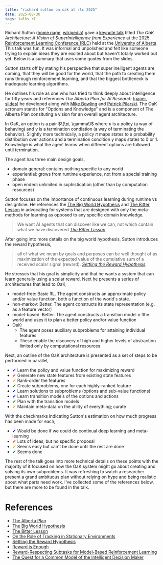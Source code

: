 ```yaml
---
title: "richard sutton on oak at rlc 2025"
date: 2025-08-30
tags: talks rl
---
```


Richard Sutton ([home page](http://incompleteideas.net/), [wikipedia](https://en.wikipedia.org/wiki/Richard_S._Sutton))
gave a [keynote talk](https://www.youtube.com/watch?v=dEweRR7tQqg) 
titled *The OaK Architecture: A Vision of SuperIntelligence from Experience*
at the 2025 [Reinforcement Learning Conference (RLC)](https://rl-conference.cc/index.html)
held at the [University of Alberta](https://www.ualberta.ca/en/science/about-us/facilities/index.html).
This talk was fun. 
It was informal and unpolished and felt like someone trying to explain ideas they are excited about but haven't totally worked out yet. Below is a summary that uses some quotes from the slides.

Sutton starts off by stating his perspective that super inelligent agents are coming, 
that they will be good for the world, 
that the path to creating them runs through reinforcement learning,
and that the biggest bottleneck is inadequate learning algorithms.

He outlines his role as one who has tried to think deeply about intelligence for fifty years
and references *The Alberta Plan for AI Research* 
([paper](https://arxiv.org/abs/2208.11173), [slides](http://www.incompleteideas.net/Talks/AlbertaPlan.pdf))
he developed along with 
[Mike Bowling](https://webdocs.cs.ualberta.ca/~bowling/) and 
[Patrick Pilarski](https://sites.ualberta.ca/~pilarski/).
The OaK acronum stands for "Options and Knowledge" and is a component of The Alberta Plan 
consituting a vision for an overall agent architecture.

In OaK, an option is a pair $\(\pi, \gamma\)$ where $\pi$ is a policy (a way of behaving)
and $\gamma$ is a termination condiation (a way of terminating the behavior).
Slightly more technically, a policy $\pi$ maps states to a probability distribution over actions
and a termination condition $\gamma$ maps states to 0 or 1.
Knowledge is what the agent learns when different options are followed until termination.

The agent has three main design goals,

* domain general: contains nothing specific to any world
* experiential: grows from runtime experience, not from a special training phase
* open ended: unlimited in sophistication (other than by computation resources)

Sutton focuses on the importance of continuous learning during runtime vs designtime.
He references the 
[The Big World Hypothesis](https://openreview.net/forum?id=Sv7DazuCn8) and 
[The Bitter Lesson](http://www.incompleteideas.net/IncIdeas/BitterLesson.html)
in advocating for systems that are designed with only the meta-methods for learning
as opposed to any specific domain knowledge.

> We want AI agents that can discover like we can, not which contain what we have discovered
> <cite>[The Bitter Lesson](http://www.incompleteideas.net/IncIdeas/BitterLesson.html)</cite>

After going into more details on the big world hypothesis, Sutton introduces the reward hypothesis,

> all of what we mean by goals and purposes can be well thought of as maximization of the expected value of the cumulative sum of a received scalar signal (reward).
> <cite>[Settling the Reward Hypothesis](https://arxiv.org/abs/2212.10420)</cite>

He stresses that his goal is simplicity and that he wants a system that can learn generally using a scalar reward.
Next he presents a series of architectures that lead to OaK,

* model-free: Basic RL. The agent constructs an approximate policy and/or value function, both a function of the world's state.
* non-markov: Better. The agent constructs its state representation (e.g. as a feature vector)
* model-based: Better. The agent constructs a transition model o fthe world and uses it to plan a better policy and/or value function
* OaK:
  * The agent poses auxiliary subproblems for attaining individual features
  * These enable the discovery of high and higher levels of abstraction limited only by computational resources


Next, an outline of the OaK architecture is presented as a set of steps to be performed in parallel,

* <span style="color: blue;">✔</span> Learn the policy and value function for maximizing reward
* <span style="color: red;">✔</span> Generate new state features from existing state features
* <span style="color: orange;">✔</span> Rank-order the features
* <span style="color: green;">✔</span> Create subproblems, one for each highly-ranked feature
* <span style="color: blue;">✔</span> Learn solutions to subproblems (options and sub-value functions)
* <span style="color: blue;">✔</span> Learn transition models of the options and actions
* <span style="color: green;">✔</span> Plan with the transition models
* <span style="color: orange;">✔</span> Maintain meta-data on the utility of everything; curate


With the checkmarks indicating Sutton's estimation on how much progress has been made for each,

* <span style="color: blue;">✔</span> Would be done if we could do continual deep learning and meta-learning
* <span style="color: red;">✔</span> Lots of ideas, but no specific proposal
* <span style="color: orange;">✔</span> Seems easy but can't be done until the rest are done
* <span style="color: green;">✔</span> Seems done

The rest of the talk goes into more technical details on these points with the majority of it focused on how the OaK system might go about creating and solving its own subproblems. It was refreshing to watch a researcher present a grand ambituous plan without relying on hype and being realistic about what parts need work. I've collected some of the references below, but there are more to be found in the talk. 


# References

* [The Alberta Plan](https://arxiv.org/abs/2208.11173)
* [The Big World Hypothesis](https://openreview.net/forum?id=Sv7DazuCn8)
* [The Bitter Lesson](http://www.incompleteideas.net/IncIdeas/BitterLesson.html)
* [On the Role of Tracking in Stationary Environments](https://citeseerx.ist.psu.edu/document?repid=rep1&type=pdf&doi=93be31bc7a0c5cb93cd000a9cfe574cd5f057972)
* [Settling the Reward Hypothesis](https://arxiv.org/abs/2212.10420)
* [Reward is Enough](https://www.sciencedirect.com/science/article/pii/S0004370221000862)
* [Reward-Respecting Subtasks for Model-Based Reinforcement Learning](https://arxiv.org/abs/2202.03466)
* [The Quest for a Common Model of the Intelligent Decision Maker](https://arxiv.org/abs/2202.13252)